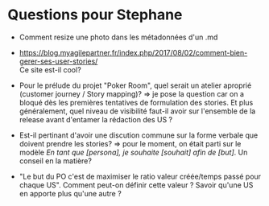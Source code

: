 # Questions pour Stephane

- Comment resize une photo dans les métadonnées d'un .md

- <https://blog.myagilepartner.fr/index.php/2017/08/02/comment-bien-gerer-ses-user-stories/>  
Ce site est-il cool?

- Pour le prélude du projet "Poker Room", quel serait un atelier aproprié (customer journey / Story mapping)? => je pose la question car on a bloqué dès les premières tentatives de formulation des stories.
Et plus généralement, quel niveau de visibilité faut-il avoir sur l'ensemble de la release avant d'entamer la rédaction des US ?

- Est-il pertinant d'avoir une discution commune sur la forme verbale que doivent prendre les stories? => pour le moment, on était parti sur le modèle *En tant que [persona], je souhaite [souhait] afin de [but]*. Un conseil en la matière?

- "Le but du PO c'est de maximiser le ratio valeur créée/temps passé pour chaque US". Comment peut-on définir cette valeur ? Savoir qu'une US en apporte plus qu'une autre ?
